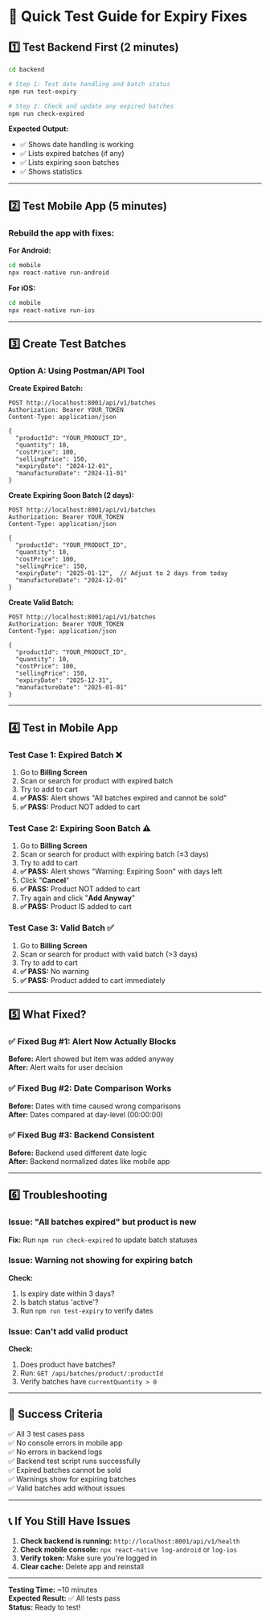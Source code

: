 # 🚀 Quick Test Guide for Expiry Fixes

## 1️⃣ Test Backend First (2 minutes)

```bash
cd backend

# Step 1: Test date handling and batch status
npm run test-expiry

# Step 2: Check and update any expired batches
npm run check-expired
```

**Expected Output:**
- ✅ Shows date handling is working
- ✅ Lists expired batches (if any)
- ✅ Lists expiring soon batches
- ✅ Shows statistics

---

## 2️⃣ Test Mobile App (5 minutes)

### Rebuild the app with fixes:

**For Android:**
```bash
cd mobile
npx react-native run-android
```

**For iOS:**
```bash
cd mobile
npx react-native run-ios
```

---

## 3️⃣ Create Test Batches

### Option A: Using Postman/API Tool

**Create Expired Batch:**
```http
POST http://localhost:8001/api/v1/batches
Authorization: Bearer YOUR_TOKEN
Content-Type: application/json

{
  "productId": "YOUR_PRODUCT_ID",
  "quantity": 10,
  "costPrice": 100,
  "sellingPrice": 150,
  "expiryDate": "2024-12-01",
  "manufactureDate": "2024-11-01"
}
```

**Create Expiring Soon Batch (2 days):**
```http
POST http://localhost:8001/api/v1/batches
Authorization: Bearer YOUR_TOKEN
Content-Type: application/json

{
  "productId": "YOUR_PRODUCT_ID",
  "quantity": 10,
  "costPrice": 100,
  "sellingPrice": 150,
  "expiryDate": "2025-01-12",  // Adjust to 2 days from today
  "manufactureDate": "2024-12-01"
}
```

**Create Valid Batch:**
```http
POST http://localhost:8001/api/v1/batches
Authorization: Bearer YOUR_TOKEN
Content-Type: application/json

{
  "productId": "YOUR_PRODUCT_ID",
  "quantity": 10,
  "costPrice": 100,
  "sellingPrice": 150,
  "expiryDate": "2025-12-31",
  "manufactureDate": "2025-01-01"
}
```

---

## 4️⃣ Test in Mobile App

### Test Case 1: Expired Batch ❌
1. Go to **Billing Screen**
2. Scan or search for product with expired batch
3. Try to add to cart
4. **✅ PASS:** Alert shows "All batches expired and cannot be sold"
5. **✅ PASS:** Product NOT added to cart

### Test Case 2: Expiring Soon Batch ⚠️
1. Go to **Billing Screen**
2. Scan or search for product with expiring batch (≤3 days)
3. Try to add to cart
4. **✅ PASS:** Alert shows "Warning: Expiring Soon" with days left
5. Click "**Cancel**"
6. **✅ PASS:** Product NOT added to cart
7. Try again and click "**Add Anyway**"
8. **✅ PASS:** Product IS added to cart

### Test Case 3: Valid Batch ✅
1. Go to **Billing Screen**
2. Scan or search for product with valid batch (>3 days)
3. Try to add to cart
4. **✅ PASS:** No warning
5. **✅ PASS:** Product added to cart immediately

---

## 5️⃣ What Fixed?

### ✅ Fixed Bug #1: Alert Now Actually Blocks
**Before:** Alert showed but item was added anyway  
**After:** Alert waits for user decision

### ✅ Fixed Bug #2: Date Comparison Works
**Before:** Dates with time caused wrong comparisons  
**After:** Dates compared at day-level (00:00:00)

### ✅ Fixed Bug #3: Backend Consistent
**Before:** Backend used different date logic  
**After:** Backend normalized dates like mobile app

---

## 6️⃣ Troubleshooting

### Issue: "All batches expired" but product is new
**Fix:** Run `npm run check-expired` to update batch statuses

### Issue: Warning not showing for expiring batch
**Check:**
1. Is expiry date within 3 days?
2. Is batch status 'active'?
3. Run `npm run test-expiry` to verify dates

### Issue: Can't add valid product
**Check:**
1. Does product have batches?
2. Run: `GET /api/batches/product/:productId`
3. Verify batches have `currentQuantity > 0`

---

## 🎯 Success Criteria

✅ All 3 test cases pass  
✅ No console errors in mobile app  
✅ No errors in backend logs  
✅ Backend test script runs successfully  
✅ Expired batches cannot be sold  
✅ Warnings show for expiring batches  
✅ Valid batches add without issues  

---

## 📞 If You Still Have Issues

1. **Check backend is running:** `http://localhost:8001/api/v1/health`
2. **Check mobile console:** `npx react-native log-android` or `log-ios`
3. **Verify token:** Make sure you're logged in
4. **Clear cache:** Delete app and reinstall

---

**Testing Time:** ~10 minutes  
**Expected Result:** ✅ All tests pass  
**Status:** Ready to test!


